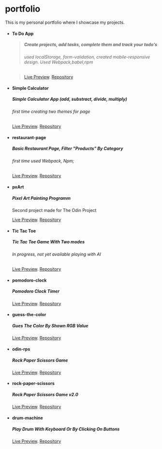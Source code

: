 # portfolio
This is my personal portfolio where I showcase my projects.

- #### To Do App
    >##### Create projects, add tasks, complete them and track your todo's
    >###### used localStorage, form-validation, created mobile-responsive design. Used Webpack,babel,npm

    >[Live Preview](https://daczecha.github.io/todo/).
    >[Repository](https://github.com/daczecha/todo)

- #### Simple Calculator
    ##### Simple Calculator App (add, substract, divide, multiply)
    ###### first time creating two themes for page

    [Live Preview](https://daczecha.github.io/simple-calculator/).
    [Repository](https://github.com/daczecha/simple-calculator)


- #### restaurant-page
    ##### Basic Restaurant Page, Filter "Products" By Category
    ###### first time used Webpack, Npm;

    [Live Preview](https://daczecha.github.io/restaurant-page/).
    [Repository](https://github.com/daczecha/restaurant-page/)

- #### pxArt
    ##### Pixel Art Painting Programm
    Second project made for The Odin Project

    [Live Preview](https://daczecha.github.io/pxart/).
    [Repository](https://github.com/daczecha/pxart)

- #### Tic Tac Toe
    ##### Tic Tac Toe Game With Two modes
    ###### In progress, not yet available playing with AI

    [Live Preview](https://daczecha.github.io/tic-tac-toe/).
    [Repository](https://github.com/daczecha/tic-tac-toe)


- #### pomodoro-clock
    ##### Pomodoro Clock Timer
  
    [Live Preview](https://daczecha.github.io/pomodoro-clock/).
    [Repository](https://github.com/daczecha/pomodoro-clock/)

- #### guess-the-color
    ##### Gues The Color By Shown RGB Value

    [Live Preview](https://daczecha.github.io/guess-the-color/).
    [Repository](https://github.com/daczecha/guess-the-color/)


- #### odin-rps  
    ##### Rock Paper Scissors Game

    [Live Preview](https://daczecha.github.io/odin-rps/).
    [Repository](https://github.com/daczecha/odin-rps)


- #### rock-paper-scissors 
    ##### Rock Paper Scissors Game v2.0

    [Live Preview](https://daczecha.github.io/rock-paper-scissors/).
    [Repository](https://github.com/daczecha/rock-paper-scissors/)


- #### drum-machine
    ##### Play Drum With Keyboard Or By Clicking On Buttons

    [Live Preview](https://daczecha.github.io/drum-machine/).
    [Repository](https://github.com/daczecha/drum-machine/)









